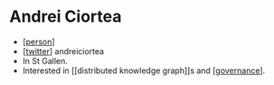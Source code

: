 # Andrei Ciortea

- [[person]]
- [[twitter]] andreiciortea
- In St Gallen.
- Interested in [[distributed knowledge graph]]s and [[governance]].


[//begin]: # "Autogenerated link references for markdown compatibility"
[person]: person "Person"
[twitter]: twitter "Twitter"
[distributed-knowledge-graph]: distributed-knowledge-graph "Distributed Knowledge Graph"
[governance]: governance "Governance"
[//end]: # "Autogenerated link references"